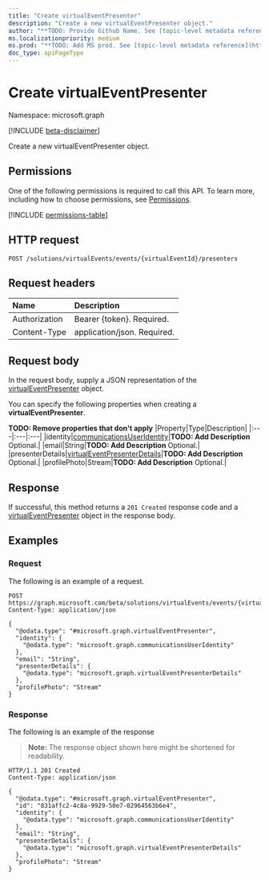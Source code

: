 ```yaml
---
title: "Create virtualEventPresenter"
description: "Create a new virtualEventPresenter object."
author: "**TODO: Provide Github Name. See [topic-level metadata reference](https://aka.ms/msgo?pagePath=Document-APIs/Guidelines/Metadata)**"
ms.localizationpriority: medium
ms.prod: "**TODO: Add MS prod. See [topic-level metadata reference](https://aka.ms/msgo?pagePath=Document-APIs/Guidelines/Metadata)**"
doc_type: apiPageType
---
```


# Create virtualEventPresenter
Namespace: microsoft.graph

[!INCLUDE [beta-disclaimer](../../includes/beta-disclaimer.md)]

Create a new virtualEventPresenter object.

## Permissions
One of the following permissions is required to call this API. To learn more, including how to choose permissions, see [Permissions](/graph/permissions-reference).

<!-- {
  "blockType": "permissions",
  "name": "virtualevent-post-presenters-permissions"
}
-->
[!INCLUDE [permissions-table](../includes/permissions/virtualevent-post-presenters-permissions.md)]

## HTTP request

<!-- {
  "blockType": "ignored"
}
-->
``` http
POST /solutions/virtualEvents/events/{virtualEventId}/presenters
```

## Request headers
|Name|Description|
|:---|:---|
|Authorization|Bearer {token}. Required.|
|Content-Type|application/json. Required.|

## Request body
In the request body, supply a JSON representation of the [virtualEventPresenter](../resources/virtualeventpresenter.md) object.

You can specify the following properties when creating a **virtualEventPresenter**.

**TODO: Remove properties that don't apply**
|Property|Type|Description|
|:---|:---|:---|
|identity|[communicationsUserIdentity](../resources/communicationsuseridentity.md)|**TODO: Add Description** Optional.|
|email|String|**TODO: Add Description** Optional.|
|presenterDetails|[virtualEventPresenterDetails](../resources/virtualeventpresenterdetails.md)|**TODO: Add Description** Optional.|
|profilePhoto|Stream|**TODO: Add Description** Optional.|



## Response

If successful, this method returns a `201 Created` response code and a [virtualEventPresenter](../resources/virtualeventpresenter.md) object in the response body.

## Examples

### Request
The following is an example of a request.
<!-- {
  "blockType": "request",
  "name": "create_virtualeventpresenter_from_"
}
-->
``` http
POST https://graph.microsoft.com/beta/solutions/virtualEvents/events/{virtualEventId}/presenters
Content-Type: application/json

{
  "@odata.type": "#microsoft.graph.virtualEventPresenter",
  "identity": {
    "@odata.type": "microsoft.graph.communicationsUserIdentity"
  },
  "email": "String",
  "presenterDetails": {
    "@odata.type": "microsoft.graph.virtualEventPresenterDetails"
  },
  "profilePhoto": "Stream"
}
```


### Response
The following is an example of the response
>**Note:** The response object shown here might be shortened for readability.
<!-- {
  "blockType": "response",
  "truncated": true,
  "@odata.type": "microsoft.graph.virtualEventPresenter"
}
-->
``` http
HTTP/1.1 201 Created
Content-Type: application/json

{
  "@odata.type": "#microsoft.graph.virtualEventPresenter",
  "id": "831affc2-4c8a-9929-50e7-02964563b6e4",
  "identity": {
    "@odata.type": "microsoft.graph.communicationsUserIdentity"
  },
  "email": "String",
  "presenterDetails": {
    "@odata.type": "microsoft.graph.virtualEventPresenterDetails"
  },
  "profilePhoto": "Stream"
}
```

